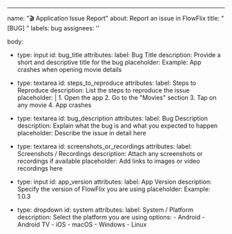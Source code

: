 ---
name: "🎬 Application Issue Report"
about: Report an issue in FlowFlix
title: "[BUG] "
labels: bug
assignees: ''

body:
  - type: input
    id: bug_title
    attributes:
      label: Bug Title
      description: Provide a short and descriptive title for the bug
      placeholder: Example: App crashes when opening movie details

  - type: textarea
    id: steps_to_reproduce
    attributes:
      label: Steps to Reproduce
      description: List the steps to reproduce the issue
      placeholder: |
        1. Open the app
        2. Go to the "Movies" section
        3. Tap on any movie
        4. App crashes

  - type: textarea
    id: bug_description
    attributes:
      label: Bug Description
      description: Explain what the bug is and what you expected to happen
      placeholder: Describe the issue in detail here

  - type: textarea
    id: screenshots_or_recordings
    attributes:
      label: Screenshots / Recordings
      description: Attach any screenshots or recordings if available
      placeholder: Add links to images or video recordings here

  - type: input
    id: app_version
    attributes:
      label: App Version
      description: Specify the version of FlowFlix you are using
      placeholder: Example: 1.0.3

  - type: dropdown
    id: system
    attributes:
      label: System / Platform
      description: Select the platform you are using
      options:
        - Android
        - Android TV
        - iOS
        - macOS
        - Windows
        - Linux
